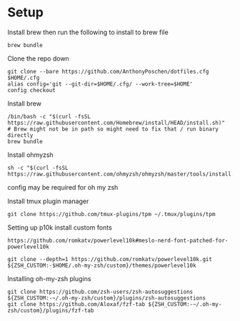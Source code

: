 # Setup
Install brew then run the following to install to brew file
```
brew bundle
```

Clone the repo down
```
git clone --bare https://github.com/AnthonyPoschen/dotfiles.cfg $HOME/.cfg
alias config='git --git-dir=$HOME/.cfg/ --work-tree=$HOME'
config checkout
```
Install brew
```
/bin/bash -c "$(curl -fsSL https://raw.githubusercontent.com/Homebrew/install/HEAD/install.sh)"
# Brew might not be in path so might need to fix that / run binary directly
brew bundle
```
Install ohmyzsh
```
sh -c "$(curl -fsSL https://raw.githubusercontent.com/ohmyzsh/ohmyzsh/master/tools/install.sh)"
```
config may be required for oh my zsh

Install tmux plugin manager
```
git clone https://github.com/tmux-plugins/tpm ~/.tmux/plugins/tpm
```

Setting up p10k
install custom fonts
```
https://github.com/romkatv/powerlevel10k#meslo-nerd-font-patched-for-powerlevel10k

git clone --depth=1 https://github.com/romkatv/powerlevel10k.git ${ZSH_CUSTOM:-$HOME/.oh-my-zsh/custom}/themes/powerlevel10k

```
Installing oh-my-zsh plugins
```
git clone https://github.com/zsh-users/zsh-autosuggestions ${ZSH_CUSTOM:-~/.oh-my-zsh/custom}/plugins/zsh-autosuggestions
git clone https://github.com/Aloxaf/fzf-tab ${ZSH_CUSTOM:-~/.oh-my-zsh/custom}/plugins/fzf-tab
```
